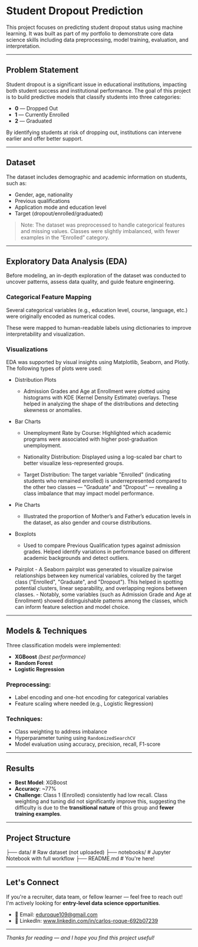 # Student Dropout Prediction

This project focuses on predicting student dropout status using machine learning. It was built as part of my portfolio to demonstrate core data science skills including data preprocessing, model training, evaluation, and interpretation.

---

## Problem Statement

Student dropout is a significant issue in educational institutions, impacting both student success and institutional performance. The goal of this project is to build predictive models that classify students into three categories:

- **0** — Dropped Out  
- **1** — Currently Enrolled  
- **2** — Graduated

By identifying students at risk of dropping out, institutions can intervene earlier and offer better support.

---

## Dataset

The dataset includes demographic and academic information on students, such as:

- Gender, age, nationality
- Previous qualifications
- Application mode and education level
- Target (dropout/enrolled/graduated)

> Note: The dataset was preprocessed to handle categorical features and missing values. Classes were slightly imbalanced, with fewer examples in the “Enrolled” category.

---
## Exploratory Data Analysis (EDA)
Before modeling, an in-depth exploration of the dataset was conducted to uncover patterns, assess data quality, and guide feature engineering.

### Categorical Feature Mapping
Several categorical variables (e.g., education level, course, language, etc.) were originally encoded as numerical codes.

These were mapped to human-readable labels using dictionaries to improve interpretability and visualization.

### Visualizations
EDA was supported by visual insights using Matplotlib, Seaborn, and Plotly. The following types of plots were used:

  - Distribution Plots 
    - Admission Grades and Age at Enrollment were plotted using histograms with KDE (Kernel Density Estimate) overlays.
  These helped in analyzing the shape of the distributions and detecting skewness or anomalies.

  - Bar Charts 
    - Unemployment Rate by Course: Highlighted which academic programs were associated with higher post-graduation unemployment.

    - Nationality Distribution: Displayed using a log-scaled bar chart to better visualize less-represented groups.

    - Target Distribution: The target variable "Enrolled" (indicating students who remained enrolled) is underrepresented compared to the other two classes — "Graduate" and "Dropout" — revealing a class imbalance   that may impact model performance.

  - Pie Charts 
    - Illustrated the proportion of Mother’s and Father’s education levels in the dataset, as also gender and course distributions.

  - Boxplots 
    - Used to compare Previous Qualification types against admission grades. Helped identify variations in performance based on different academic backgrounds and detect outliers.

  -  Pairplot
    - A Seaborn pairplot was generated to visualize pairwise relationships between key numerical variables, colored by the target class ("Enrolled", "Graduate", and "Dropout"). This helped in spotting potential clusters, linear separability, and overlapping regions between classes.
    - Notably, some variables (such as Admission Grade and Age at Enrollment) showed distinguishable patterns among the classes, which can inform feature selection and model choice.



---
## Models & Techniques

Three classification models were implemented:

- **XGBoost** *(best performance)*
- **Random Forest**
- **Logistic Regression**

### Preprocessing:
- Label encoding and one-hot encoding for categorical variables
- Feature scaling where needed (e.g., Logistic Regression)

### Techniques:
- Class weighting to address imbalance
- Hyperparameter tuning using `RandomizedSearchCV`
- Model evaluation using accuracy, precision, recall, F1-score

---

## Results

- **Best Model**: XGBoost  
- **Accuracy**: ~77%  
- **Challenge**: Class 1 (Enrolled) consistently had low recall. Class weighting and tuning did not significantly improve this, suggesting the difficulty is due to the **transitional nature** of this group and **fewer training examples**.

---

## Project Structure

├── data/ # Raw dataset (not uploaded) ├── notebooks/ # Jupyter Notebook with full workflow ├── README.md # You're here!


---

## Let's Connect

If you're a recruiter, data team, or fellow learner — feel free to reach out!  
I'm actively looking for **entry-level data science opportunities**.

- 📧 Email: eduroque109@gmail.com  
- 💼 LinkedIn: www.linkedin.com/in/carlos-roque-692b07239

---

*Thanks for reading — and I hope you find this project useful!*

